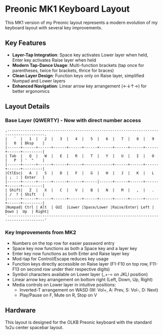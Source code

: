 # Preonic MK1 Keyboard Layout

This MK1 version of my Preonic layout represents a modern evolution of my keyboard layout with several key improvements.

## Key Features

- **Layer-Tap Integration**: Space key activates Lower layer when held, Enter key activates Raise layer when held
- **Modern Tap-Dance Usage**: Multi-function brackets (tap once for parentheses, twice for brackets, thrice for braces)
- **Clean Layer Design**: Function keys only on Raise layer, simplified Numpad and Lower layers
- **Enhanced Navigation**: Linear arrow key arrangement (←↓↑→) for better ergonomics

## Layout Details

### Base Layer (QWERTY) - Now with direct number access
```
,---------------------------------------------------------------------------------------.
|   `  |   1  |   2  |   3  |   4  |   5  |   6  |   7  |   8  |   9  |   0  | Bksp    |
|------+------+------+------+------+------+------+------+------+------+------+---------|
| Tab  |   Q  |   W  |   E  |   R  |   T  |   Y  |   U  |   I  |   O  |   P  | '  "    |
|------+------+------+------+------+-------------+------+------+------+------+---------|
|CtlEsc|   A  |   S  |   D  |   F  |   G  |   H  |   J  |   K  |   L  | ;  : | Enter   |
|------+------+------+------+------+------|------+------+------+------+------+---------|
| Shift|   Z  |   X  |   C  |   V  |   B  |   N  |   M  |   ,  |   .  | /  ? | Shift   |
|------+------+------+------+------+------+------+------+------+------+------+---------|
|Numpad| Ctrl | Alt  | GUI  |Lower |Space/Lower |Raise/Enter| Left | Down |  Up  | Right|
`---------------------------------------------------------------------------------------'
```

### Key Improvements from MK2
- Numbers on the top row for easier password entry
- Space key now functions as both a Space key and a layer key
- Enter key now functions as both Enter and Raise layer key
- Mod-tap for Control/Escape reduces key usage
- Function keys directly accessible on Raise layer (F1-F10 on top row, F11-F13 on second row under their respective digits)
- Symbol characters available on Lower layer (_+-= on JKLI position)
- Linear arrow key arrangement on bottom right (Left, Down, Up, Right)
- Media controls on Lower layer in intuitive positions:
  - Inverted-T arrangement on WASD (W: Vol+, A: Prev, S: Vol-, D: Next)
  - Play/Pause on F, Mute on R, Stop on V

## Hardware
This layout is designed for the OLKB Preonic keyboard with the standard 1x2u center spacebar layout.